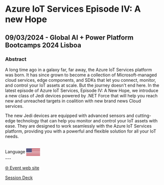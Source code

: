 # Azure IoT Services Episode IV: A new Hope
## 09/03/2024 - Global AI + Power Platform Bootcamps 2024 Lisboa 
### Abstract
A long time ago in a galaxy far, far away, the Azure IoT Services platform was born. It has since grown to become a collection of Microsoft-managed cloud services, edge components, and SDKs that let you connect, monitor, and control your IoT assets at scale. But the journey doesn't end here. In the latest episode of Azure IoT Services, Episode IV: A New Hope, we introduce a new class of Jedi devices powered by .NET Force that will help you reach new and unreached targets in coalition with new brand news Cloud services.

The new Jedi devices are equipped with advanced sensors and cutting-edge technology that can help you monitor and control your IoT assets with ease. They are designed to work seamlessly with the Azure IoT Services platform, providing you with a powerful and flexible solution for all your IoT needs.


<br/>
Language <img width="45" src="https://raw.githubusercontent.com/dpcons/DPCons/Dev/Resources/FlagUSA.svg" style="vertical-align:middle">
<br/>
---



<br/>
<p>
<a href="https://www.eventbrite.pt/e/global-ai-power-platform-bootcamps-2024-lisboa-registration-799090901397?aff=oddtdtcreator">🌐 Event web site</a>
</p>

<p>
<a href="https://github.com/dpcons/DPCons/blob/main/Decks/20231007-Cracking the Code Selecting the Best Database for Your IoT Endeavors.pdf" 
target="_blank">Session Deck</a>
</a>
</p>
